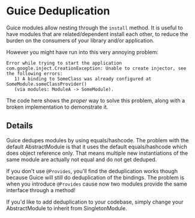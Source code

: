 # Guice Deduplication

Guice modules allow nesting through the `install` method.
It is useful to have modules that are related/dependent install each other,
to reduce the burden on the consumers of your library and/or application.

However you might have run into this very annoying problem:
```
Error while trying to start the application com.google.inject.CreationException: Unable to create injector, see the following errors: 
   1) A binding to SomeClass was already configured at SomeModule.someClassProvider() 
   (via modules: ModuleA -> SomeModule).
```

The code here shows the *proper* way to solve this problem, along with a broken implementation to demonstrate it.

## Details
 Guice dedupes modules by using equals/hashcode. The problem with the default AbstractModule is that
 it uses the default equals/hashcode which does object reference only. That means multiple new instantiations
 of the same module are actually not equal and do not get deduped.

 If you don't use `@Provides`, you'll find the deduplication works though because Guice will still do deduplication
 of the bindings. The problem is when you introduce `@Provides` cause now two modules provide the same interface
 through a method!
 
 If you'd like to add deduplication to your codebase, simply change your AbstractModule
 to inherit from SingletonModule.
